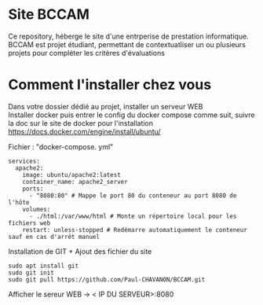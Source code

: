 # Site BCCAM
Ce repository, héberge le site d'une entrperise de prestation informatique.
BCCAM est projet étudiant, permettant de contextuatliser un ou plusieurs projets pour compléter les critères d'évaluations


# Comment l'installer chez vous
Dans votre dossier dédié au projet, installer un serveur WEB </br>
Installer docker puis entrer le config du docker compose comme suit, suivre la doc sur le site de docker pour l'installation
https://docs.docker.com/engine/install/ubuntu/

Fichier : "docker-compose. yml"
```
services:
  apache2:
    image: ubuntu/apache2:latest
    container_name: apache2_server
    ports:
      - "8080:80" # Mappe le port 80 du conteneur au port 8080 de l'hôte
    volumes:
      - ./html:/var/www/html # Monte un répertoire local pour les fichiers web
    restart: unless-stopped # Redémarre automatiquement le conteneur sauf en cas d'arrêt manuel
```

Installation de GIT + Ajout des fichier du site
```
sudo apt install git
sudo git init
sudo git pull https://github.com/Paul-CHAVANON/BCCAM.git
```

Afficher le sereur WEB -> < IP DU SERVEUR>:8080
